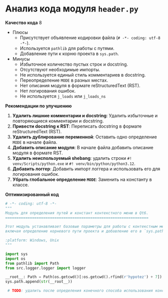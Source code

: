 # Анализ кода модуля `header.py`

**Качество кода**
8
 - Плюсы
    - Присутствует объявление кодировки файла (`# -*- coding: utf-8 -*-`).
    - Используется `pathlib` для работы с путями.
    - Добавление пути к корню проекта в `sys.path`.
 - Минусы
    - Избыточное количество пустых строк и docstring.
    - Отсутствуют необходимые импорты.
    - Не используется единый стиль комментариев в docstring.
    - Переопределение `MODE` в разных местах.
    - Нет описания модуля в формате reStructuredText (RST).
    - Нет логирования ошибок.
    - Не используется `j_loads` или `j_loads_ns`

**Рекомендации по улучшению**

1. **Удалить лишние комментарии и docstring**: Удалить избыточные и повторяющиеся комментарии и docstring.
2. **Привести docstring к RST**: Переписать docstring в формате reStructuredText (RST).
3. **Удалить дублирование переменной**: Оставить одно определение `MODE` в начале файла.
4. **Добавить описание модуля**: В начале файла добавить описание модуля в формате RST.
5. **Удалить неиспользуемый shebang**: удалить строки `#! venv/Scripts/python.exe` и `#! venv/bin/python/python3.12`.
6. **Добавить логгер**: Добавить импорт логгера и использовать его для логирования ошибок.
7. **Убрать глобальное определение `MODE`**: Заменить на константу в классе.

**Оптимизированный код**

```python
# -*- coding: utf-8 -*-
"""
Модуль для определения путей и констант контекстного меню в Qt6.
================================================================

Этот модуль устанавливает базовые параметры для работы с контекстным меню в Qt6,
включая определение корневого пути проекта и добавление его в `sys.path`.

:platform: Windows, Unix
"""

import sys
import os
from pathlib import Path
from src.logger.logger import logger

__root__: Path = Path(os.getcwd()[:os.getcwd().rfind(r'hypotez') + 7])
sys.path.append(str(__root__))

 # TODO: удалить после определения конечного способа использования константы
```
